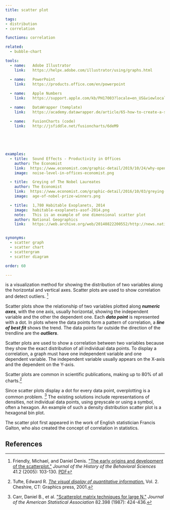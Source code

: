```yaml
---
title: scatter plot

tags:
- distribution
- correlation

functions: correlation

related:
  - bubble-chart

tools:
  - name:   Adobe Illustrator
    link:   https://helpx.adobe.com/illustrator/using/graphs.html

  - name:   PowerPoint
    link:   https://products.office.com/en/powerpoint
  
  - name:   Apple Numbers
    link:   https://support.apple.com/kb/PH17003?locale=en_US&viewlocale=en_US

  - name:   DataWrapper (template)
    link:   https://academy.datawrapper.de/article/65-how-to-create-a-scatter-plot

  - name:   FusionCharts (code)
    link:   http://jsfiddle.net/fusioncharts/6deM9
  
  
    
    

examples:
  - title:  Sound Effects - Productivity in Offices
    author: The Economist
    link:  https://www.economist.com/graphic-detail/2019/10/24/why-open-plan-offices-get-a-bad-rap
    image:  noise-level-in-offices-economist.png

  - title:  Greying of The Nobel Laureates
    author: The Economist
    link:  https://www.economist.com/graphic-detail/2016/10/03/greying-of-the-nobel-laureates
    image:  age-of-nobel-prize-winners.png

  - title:  1,780 Habitable Exoplanets, 2014
    image:  habitable-exoplanets-asof-2014.png
    note:   This is an example of one dimensional scatter plot
    author: National Geographics
    link:   https://web.archive.org/web/20140822200552/http://news.nationalgeographic.com:80/news/2014/04/140417-exoplanet-interactive/


synonyms:
  - scatter graph
  - scatter chart
  - scattergram
  - scatter diagram

order: 60

---
```


is a visualization method for showing the distribution of two variables along the horizontal and vertical axes. Scatter plots are used to show correlation and detect outliers. [^friendly]

<!--more-->
Scatter plots show the relationship of two variables plotted along ***numeric axes***, with the one axis, usually horizontal, showing the independent variable and the other the dependent one. Each ***data point*** is represented with a dot. In plots where the data points form a pattern of correlation, a ***line of best fit*** shows the trend. The data points far outside the direction of the trendline are the ***outliers***.

Scatter plots are used to show a correlation between two variables because they show the exact distribution of all individual data points. To display a correlation, a graph must have one independent variable and one dependent variable. The independent variable usually appears on the X-axis and the dependent on the Y-axis. 
 
Scatter plots are common in scientific publications, making up to 80% of all charts.[^tufte]
 
Since scatter plots display a dot for every data point, overplotting is a common problem. [^carr] The existing solutions include representations of densities, not individual data points, using greyscale or using a symbol, often a hexagon. An example of such a density distribution scatter plot is a hexagonal bin plot.

The scatter plot first appeared in the work of English statistician Francis Galton, who also created the concept of correlation in statistics.

[//]: # (Todo: Add 3 types of correlation types: direction, form, and strength https://www.westga.edu/academics/research/vrc/assets/docs/scatterplots_and_correlation_notes.pdf)

[//]: # (Todo: mention 1 dimensional and 3 dimensional scatter plot)

## References
[^friendly]: Friendly, Michael, and Daniel Denis. ["The early origins and development of the scatterplot."](https://doi.org/10.1002/jhbs.20078) *Journal of the History of the Behavioral Sciences* 41.2 (2005): 103-130. [PDF](http://datavis.ca/papers/friendly-scat.pdf)
[^tufte]: Tufte, Edward R. [*The visual display of quantitative information.*](https://www.edwardtufte.com/tufte/books_vdqi) Vol. 2. Cheshire, CT: Graphics press, 2001.
[^carr]: Carr, Daniel B., et al. ["Scatterplot matrix techniques for large N."](https://www.jstor.org/stable/2289444) *Journal of the American Statistical Association* 82.398 (1987): 424-436.

